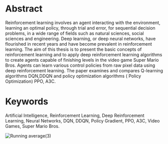 # Abstract
Reinforcement learning involves an agent interacting with the environment, learning
an optimal policy, through trial and error, for sequential decision problems, in a wide
range of fields such as natural sciences, social sciences and engineering. Deep learning,
or deep neural networks, have flourished in recent years and have become prevalent in
reinforcement learning. The aim of this thesis is to present the basic concepts of reinforcement
learning and to apply deep reinforcement learning algorithms to create agents
capable of finishing levels in the video game Super Mario Bros. Agents can learn various
control policies from raw pixel data using deep reinforcement learning. The paper examines
and compares Q-learning algorithms DQN,DDQN and policy optimization algorithms
( Policy Optimization) PPO, A3C.
# Keywords
Artificial Intelligence, Reinforcement Learning, Deep Reinforcement Learning, Neural
Networks, DQN, DDQN, Policy Gradient, PPO, A3C, Video Games, Super Mario Bros.

![Running average(3)](https://user-images.githubusercontent.com/98480492/194908002-e8fa8dd1-687d-45da-8b41-f27999ab4186.png)
